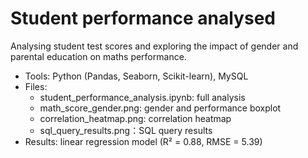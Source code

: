 # Student performance analysed
Analysing student test scores and exploring the impact of gender and parental education on maths performance.
- Tools: Python (Pandas, Seaborn, Scikit-learn), MySQL
- Files:
  - student_performance_analysis.ipynb: full analysis
  - math_score_gender.png: gender and performance boxplot
  - correlation_heatmap.png: correlation heatmap
  - sql_query_results.png：SQL query results
- Results: linear regression model (R² = 0.88, RMSE = 5.39)

